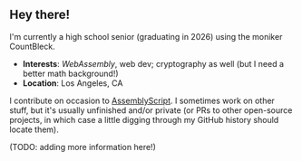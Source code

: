## Hey there!

I'm currently a high school senior (graduating in 2026) using the moniker CountBleck.

* **Interests**: *WebAssembly*, web dev; cryptography as well (but I need a better math background!)
* **Location**: Los Angeles, CA

I contribute on occasion to [AssemblyScript](https://github.com/AssemblyScript/assemblyscript).
I sometimes work on other stuff, but it's usually unfinished and/or private (or PRs to other open-source projects, in which case a little digging through my GitHub history should locate them).

(TODO: adding more information here!)
